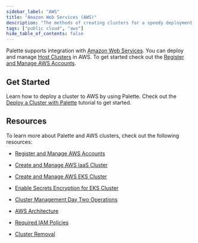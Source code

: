 ```yaml
---
sidebar_label: "AWS"
title: "Amazon Web Services (AWS)"
description: "The methods of creating clusters for a speedy deployment on any CSP"
tags: ["public cloud", "aws"]
hide_table_of_contents: false
---
```



Palette supports integration with [Amazon Web Services](https://aws.amazon.com). You can deploy and manage [Host Clusters](../../../glossary-all.md#host-cluster) in AWS. To get started check out the [Register and Manage AWS Accounts](add-aws-accounts.md). 



## Get Started

Learn how to deploy a cluster to AWS by using Palette. Check out the [Deploy a Cluster with Palette](../deploy-k8s-cluster.md) tutorial to get started.


## Resources

To learn more about Palette and AWS clusters, check out the following resources:

- [Register and Manage AWS Accounts](add-aws-accounts.md)


- [Create and Manage AWS IaaS Cluster](create-cluster.md)


- [Create and Manage AWS EKS Cluster](eks.md)


- [Enable Secrets Encryption for EKS Cluster](enable-secrets-encryption-kms-key.md)


- [Cluster Management Day Two Operations](../../cluster-management/cluster-management.md)


- [AWS Architecture](architecture.md)


- [Required IAM Policies](required-iam-policies.md)


- [Cluster Removal](../../cluster-management/remove-clusters.md)

